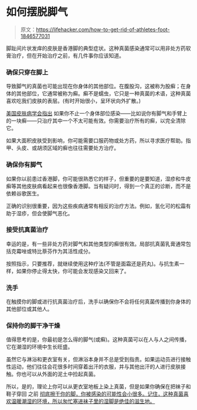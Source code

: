 # 如何摆脱脚气

> 原文：<https://lifehacker.com/how-to-get-rid-of-athletes-foot-1846577031>

脚趾间片状发痒的皮肤是香港脚的典型症状。这种真菌感染通常可以用非处方药软膏治疗，但在开始治疗之前，有几件事你应该知道。



### 确保只穿在脚上

导致脚气的真菌也可能出现在你身体的其他部位。在腹股沟，这被称为股癣；在身体的其他部位，它通常被称为癣。癣不是蠕虫，它只是一种真菌的术语，这种真菌喜欢吃我们皮肤的表层。(有时开始很小，呈环状向外扩散。)

[美国皮肤病学会指出](https://www.aad.org/public/diseases/a-z/ringworm-treatment) 如果你不止一个身体部位感染——比如说你有脚气和手臂上的一块癣——只治疗其中一个不太可能有效。你需要治疗所有的癣，以完全清除它。

如果大面积皮肤受到影响，你可能需要口服药物或处方药，所以寻求医疗帮助。指甲、头皮、或胡须区域的癣也往往需要处方治疗。

### 确保你有脚气

如果你以前患过香港脚，你可能很熟悉它的样子，但重要的是要知道，湿疹和牛皮癣等其他皮肤病看起来也很像香港脚。当有疑问时，得到一个真正的诊断，而不是依赖谷歌医生。

正确的识别很重要，因为这些疾病通常有相反的治疗方法。例如，氢化可的松霜有助于湿疹，但会使脚气恶化。

### 接受抗真菌治疗

幸运的是，有一些非处方药对脚气和其他类型的癣很有效。局部抗真菌乳膏通常包括克霉唑或特比萘芬作为其活性成分。

按照指示，只要推荐，就继续使用这种疗法(不管是面霜还是药丸)。与抗生素一样，如果你停止得太快，你可能会发现感染又回来了。

### 洗手

在触摸你的脚或进行抗真菌治疗后，洗手以确保你不会将任何真菌传播到你身体的其他部位或其他人。

### 保持你的脚干净干燥

值得思考的是，你最初是怎么得的脚气(或癣)。这种真菌可以在人与人之间传播，它在潮湿的环境中生长旺盛。

虽然它与淋浴和更衣室有关，但淋浴本身并不总是受到指责。如果运动员进行接触性运动，他们往往会花很多时间穿着出汗的衣服，并与其他出汗的人进行皮肤接触。你也可以从外面的泥土中捡起真菌。

所以，是的，理论上你可以从更衣室地板上染上真菌，但是如果你确保在把袜子和鞋子穿回 之前 [彻底擦干你的脚，你被感染的可能性会小很多。记住，这种真菌喜欢温暖潮湿的环境，所以匆忙塞进袜子里的湿脚是绝佳的滋生地。](https://www.aad.org/public/diseases/a-z/ringworm-causes)